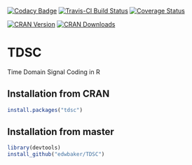 [![Codacy Badge](https://api.codacy.com/project/badge/Grade/d9496058020a46a49fe0c3286632a5a4)](https://app.codacy.com/app/edwbaker/TDSC?utm_source=github.com&utm_medium=referral&utm_content=edwbaker/TDSC&utm_campaign=Badge_Grade_Dashboard)
[![Travis-CI Build Status](https://travis-ci.org/edwbaker/TDSC.svg?branch=master)](https://travis-ci.org/edwbaker/TDSC)   [![Coverage Status](https://coveralls.io/repos/github/edwbaker/TDSC/badge.svg?branch=master)](https://coveralls.io/github/edwbaker/TDSC?branch=master)

[![CRAN Version](https://www.r-pkg.org/badges/version/tdsc)]() [![CRAN Downloads](https://cranlogs.r-pkg.org/badges/grand-total/tdsc)]()

# TDSC
Time Domain Signal Coding in R

## Installation from CRAN
````R
install.packages("tdsc")
````
## Installation from master
````R
library(devtools)
install_github("edwbaker/TDSC")
````
